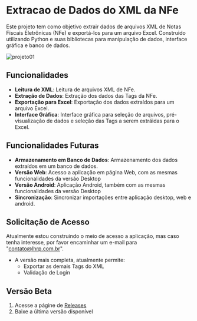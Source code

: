 # Extracao de Dados do XML da NFe

Este projeto tem como objetivo extrair dados de arquivos XML de Notas Fiscais Eletrônicas (NFe) e exportá-los para um arquivo Excel. Construido utilizando Python e suas bibliotecas para manipulação de dados, interface gráfica e banco de dados.

![projeto01](https://github.com/user-attachments/assets/d49440df-dd87-4f2e-bc36-056b88ee9e37)

## Funcionalidades

- **Leitura de XML**: Leitura de arquivos XML de NFe.
- **Extração de Dados**: Extração dos dados das Tags da NFe.
- **Exportação para Excel**: Exportação dos dados extraídos para um arquivo Excel.
- **Interface Gráfica**: Interface gráfica para seleção de arquivos, pré-visualização de dados e seleção das Tags a serem extráidas para o Excel.

## Funcionalidades Futuras
- **Armazenamento em Banco de Dados**: Armazenamento dos dados extraídos em um banco de dados.
- **Versão Web**: Acesso a aplicação em página Web, com as mesmas funcionalidades da versão Desktop
- **Versão Android**: Aplicação Android, também com as mesmas funcionalidades da versão Desktop
- **Sincronização**: Sincronizar importações entre aplicação desktop, web e android.

## Solicitação de Acesso

Atualmente estou construindo o meio de acesso a aplicação, mas caso tenha interesse, por favor encaminhar um e-mail para "contato@lhrp.com.br".

* A versão mais completa, atualmente permite:
  * Exportar as demais Tags do XML
  * Validação de Login

<!-- Este projeto é privado e pago. Para solicitar acesso, siga os passos abaixo:

1. Envie um e-mail para `teste@dominio.com` com o assunto "Solicitação de Acesso - ExtracaoDadosXMLNFe".
2. No corpo do e-mail, inclua as seguintes informações:
    - Nome completo
    - Empresa/Organização
    - Motivo pelo qual deseja acessar o projeto
    - Plano de pagamento desejado (mensal/anual)
3. Após o recebimento do e-mail, entraremos em contato com mais detalhes sobre o processo de pagamento e concessão de acesso. -->

## Versão Beta

1. Acesse a págine de [Releases](https://github.com/lhrp/aplicacaoExtracaoDadosXMLNFe/releases/tag/BetaVersion)
2. Baixe a última versão disponível
